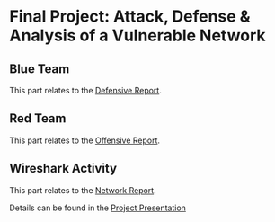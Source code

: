 # Final Project: Attack, Defense & Analysis of a Vulnerable Network

## Blue Team

This part relates to the [Defensive Report](/Defensive%20Report.md).

## Red Team

This part relates to the [Offensive Report](Offensive%20Report.md).

## Wireshark Activity

This part relates to the [Network Report](/Network%20Report.md).

Details can be found in the [Project Presentation](https://docs.google.com/presentation/d/1FHGCIpeklxHBZqKLHTWi228rQrTHEQ1V/edit?usp=sharing&ouid=110315788476304063614&rtpof=true&sd=true)
